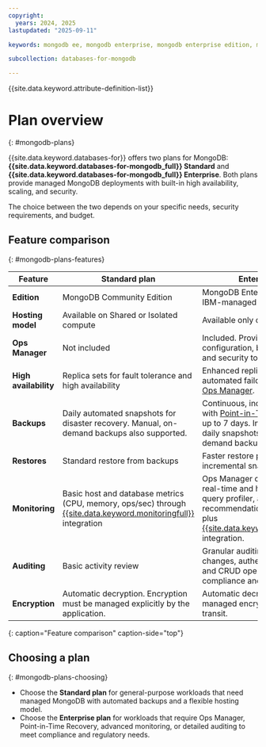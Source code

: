 ```yaml
---
copyright:
  years: 2024, 2025
lastupdated: "2025-09-11"

keywords: mongodb ee, mongodb enterprise, mongodb enterprise edition, mongodb enterprise plan

subcollection: databases-for-mongodb

---
```


{{site.data.keyword.attribute-definition-list}}

# Plan overview
{: #mongodb-plans}

{{site.data.keyword.databases-for}} offers two plans for MongoDB: **{{site.data.keyword.databases-for-mongodb_full}} Standard** and **{{site.data.keyword.databases-for-mongodb_full}} Enterprise**. Both plans provide managed MongoDB deployments with built-in high availability, scaling, and security.  

The choice between the two depends on your specific needs, security requirements, and budget.

## Feature comparison
{: #mongodb-plans-features}

| Feature | Standard plan | Enterprise plan |
|---------|---------------|-----------------|
| **Edition** | MongoDB Community Edition | MongoDB Enterprise Edition with IBM-managed Ops Manager. |
| **Hosting model** | Available on Shared or Isolated compute | Available only on Isolated compute. |
| **Ops Manager** | Not included | Included. Provides monitoring, configuration, backup, automation, and security tooling. |
| **High availability** | Replica sets for fault tolerance and high availability | Enhanced replication and automated failover with [Enterprise Ops Manager](/docs/databases-for-mongodb?topic=databases-for-mongodb-ops-manager). |
| **Backups** | Daily automated snapshots for disaster recovery. Manual, on-demand backups also supported. | Continuous, incremental backups with [Point-in-Time Recovery](#mongodbee-pitr) for up to 7 days. Includes queryable daily snapshots and manual, on-demand backups. |
| **Restores** | Standard restore from backups | Faster restore performance from incremental snapshots and PITR |
| **Monitoring** | Basic host and database metrics (CPU, memory, ops/sec) through [{{site.data.keyword.monitoringfull}}](/docs/databases-for-mongodb?topic=databases-for-mongodb-monitoring) integration | Ops Manager dashboards with real-time and historical views, query profiler, automated index recommendations, custom alerts, plus [{{site.data.keyword.monitoringfull}}](/docs/databases-for-mongodb?topic=databases-for-mongodb-monitoring) integration. |
| **Auditing** | Basic activity review | Granular auditing of schema changes, authentication events, and CRUD operations for compliance and security. |
| **Encryption** | Automatic decryption. Encryption must be managed explicitly by the application. | Automatic decryption and service-managed encryption at rest and in transit. |
{: caption="Feature comparison" caption-side="top"}

## Choosing a plan
{: #mongodb-plans-choosing}

- Choose the **Standard plan** for general-purpose workloads that need managed MongoDB with automated backups and a flexible hosting model.  
- Choose the **Enterprise plan** for workloads that require Ops Manager, Point-in-Time Recovery, advanced monitoring, or detailed auditing to meet compliance and regulatory needs.  

